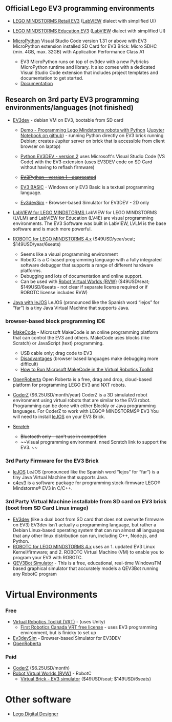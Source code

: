 ## Official Lego EV3 programming environments
* [LEGO MINDSTORMS Retail EV3](https://www.lego.com/en-ca/themes/mindstorms/downloads) ([LabVIEW](https://www.ni.com/en-ca/shop/labview.html) dialect with simplified UI)

* [LEGO MINDSTORMS Education EV3](https://education.lego.com/en-us/downloads/mindstorms-ev3/software) ([LabVIEW](https://www.ni.com/en-ca/shop/labview.html) dialect with simplified UI)

* [MicroPython](https://education.lego.com/en-us/downloads/mindstorms-ev3/software#MicroPython)
Visual Studio Code version 1.31 or above with EV3 MicroPython extension installed
SD Card for EV3 Brick: Micro SDHC (min. 4GB, max. 32GB) with Application Performance Class A1
  * EV3 MicroPython runs on top of ev3dev with a new Pybricks MicroPython runtime and library. It also comes with a dedicated Visual Studio Code extension that includes project templates and documentation to get started. 
  * [Documentation](https://pybricks.github.io/ev3-micropython/index.html)

## Research on 3rd party EV3 programming environments/languages (not finished)
* [EV3dev](http://www.ev3dev.org/) - debian VM on EV3, bootable from SD card
    * [Demo - Programming Lego Mindstorms robots with Python](https://www.youtube.com/watch?v=kyfbYv6eZQQ) ([Jupyter Notebook on github](https://github.com/sshopov/pyconau2017)) - running Python directly on EV3 brick running Debian; creates Jupiter server on brick that is accessible from client browser on laptop)
  * [Python EV3DEV - version 2](https://sites.google.com/site/ev3devpython/) 
  uses Microsoft's Visual Studio Code (VS Code) with the EV3 extension (uses EV3DEV code on SD Card without having to reflash firmware)

  * ~~[EV3Python - version 1 - deprecated](https://sites.google.com/site/ev3python/)~~
  * [EV3 BASIC](https://sites.google.com/site/ev3basic/) - Windows only
  EV3 Basic is a textual programming language.
  * [Ev3devSim](https://www.aposteriori.com.sg/Ev3devSim/index.html) - Browser-based Simulator for EV3DEV - 2D only

* [LabVIEW for LEGO MINDSTORMS ](https://www.ni.com/en-ca/support/downloads/software-products/download.labview-for-lego-mindstorms.html)
LabVIEW for LEGO MINDSTORMS (LVLM) and LabVIEW for Education (LV4E) are visual programming environments. 
The EV3 Software was built in LabVIEW, LVLM is the base software and is much more powerful.

* [ROBOTC for LEGO MINDSTORMS 4.x](http://www.robotc.net) ($49USD/year/seat; $149USD/year/6seats)
  * Seems like a visual programming environment 
  * RobotC is a C-based programming language with a fully integrated software debugger that supports a range of different hardware platforms. 
  * Debugging and lots of documentation and online support. 
  * Can be used with [Robot Virtual Worlds (RVW)](http://www.robotvirtualworlds.com/) ($49USD/seat; $149USD/6seats - not clear if separate license required or if ROBOTC license includes RVW)

* [Java with leJOS](http://www.lejos.org/ev3.php)
LeJOS (pronounced like the Spanish word “lejos” for “far”) is a tiny Java Virtual Machine that supports Java. 

### browser-based block programming IDE
* [MakeCode](https://makecode.mindstorms.com) - Microsoft MakeCode is an online programming platform that can control the EV3 and others.  MakeCode uses blocks (like Scratch) or JavaScript (text) programming.
  * USB cable only; drag code to EV3
  * [Disadvantages](https://thecodingfun.com/2020/05/28/is-it-a-good-alternative-to-use-microsoft-makecode-to-program-lego-mindstorms-ev3-part-2/) (browser based languages make debugging more difficult)
  * [How to Run Microsoft MakeCode in the Virtual Robotics Toolkit](https://www.youtube.com/watch?v=VOQLvFCIAdI)
* [OpenRoberta](https://lab.open-roberta.org/)
Open Roberta is a free, drag and drop, cloud-based platform for programming LEGO EV3 and NXT robots. 

* [CoderZ](https://gocoderz.com/) ($6.25USD/month/year)
CoderZ is a 3D simulated robot environment using virtual robots that are similar to the EV3 robot.
Programming can be done with either Blockly or Java programming languages. 
For CoderZ to work with LEGO® MINDSTORMS® EV3 You will need to install [leJOS](http://www.lejos.org/ev3.php) on your EV3 Brick.

* ~~[Scratch](https://scratch.mit.edu/)~~
  * ~~Bluetooth only - can't use in competition~~
  * ~~Visual programming environment. nned Scratch link to support the EV3. ~~
  
### 3rd Party Firmware for the EV3 Brick
* [leJOS](http://www.lejos.org/ev3.php)
LeJOS (pronounced like the Spanish word “lejos” for “far”) is a tiny Java Virtual Machine that supports Java. 
* [c4ev3](https://c4ev3.github.io/) is a software package for programming stock-firmware LEGO® Mindstorms® EV3 in C/C++. 

### 3rd Party Virtual Machine installable from SD card on EV3 brick (boot from SD Card Linux image)
* [EV3dev](http://www.ev3dev.org/) 
(like a dual boot from SD card that does not overwrite firmware on EV3)
EV3dev isn’t actually a programming language, but rather a Debian Linux-based operating system that can run almost all languages that any other linux distribution can run, including C++, Node.js, and Python. 
*  [ROBOTC for LEGO MINDSTORMS 4.x](http://www.robotc.net) uses an 1. updated EV3 Linux Kernel/firmware; and 2. ROBOTC Virtual Machine (VM) to enable you to program your EV3 with ROBOTC. 
* [QEV3Bot Simulator](https://sites.google.com/site/qev3bot/qev3bot-simulator) - This is a free, educational, real-time WindowsTM based graphical simulator that accurately models a QEV3Bot running any RobotC program 

# Virtual Environments
### Free
* [Virtual Robotics Toolkit (VRT)](https://www.virtualroboticstoolkit.com/) - (uses Unity)
  * [First Robotics Canada VRT free license](https://www.firstroboticscanada.org/cancode/vrt/) - uses EV3 programming environment, but is finicky to set up
* [Ev3devSim](https://www.aposteriori.com.sg/Ev3devSim/index.html) - Browser-based Simulator for EV3DEV
* [OpenRoberta](https://lab.open-roberta.org/)
  
### Paid
* [CoderZ](https://gocoderz.com/) ($6.25USD/month)
* [Robot Virtual Worlds (RVW)](http://www.robotvirtualworlds.com/) - RobotC 
  * [Virtual Brick - EV3 simulator](http://www.robotvirtualworlds.com/virtualbrick/) ($49USD/seat; $149USD/6seats)
  
# Other software
* [Lego Digital Designer](https://www.lego.com/en-us/ldd)
